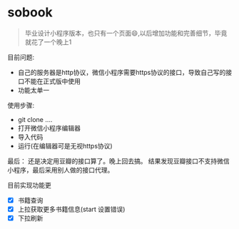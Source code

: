 # sobook
> 毕业设计小程序版本，也只有一个页面:smile:,以后增加功能和完善细节，毕竟就花了一个晚上1

目前问题:
- 自己的服务器是http协议，微信小程序需要https协议的接口，导致自己写的接口不能在正式版中使用
- 功能太单一

使用步骤:
- git clone ....
- 打开微信小程序编辑器
- 导入代码
- 运行(在编辑器可是无视https协议)

最后：
还是决定用豆瓣的接口算了。晚上回去搞。
结果发现豆瓣接口不支持微信小程序，最后采用别人做的接口代理。

目前实现功能更
- [x] 书籍查询
- [x] 上拉获取更多书籍信息(start 设置错误)
- [x] 下拉刷新
